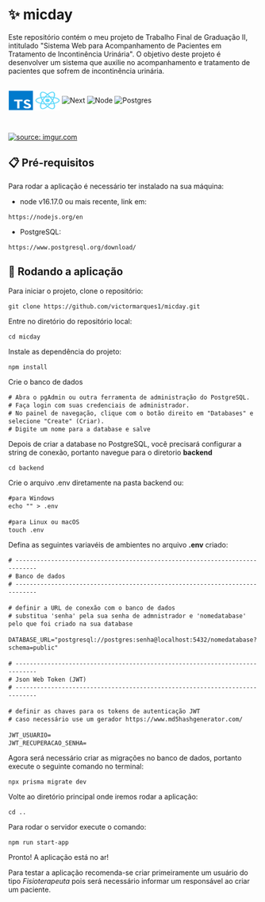 # ✨ micday

<!---Esses são exemplos. Veja https://shields.io para outras pessoas ou para personalizar este conjunto de escudos. Você pode querer incluir dependências, status do projeto e informações de licença aqui

![GitHub repo size](https://img.shields.io/github/repo-size/iuricode/README-template?style=for-the-badge)
![GitHub language count](https://img.shields.io/github/languages/count/iuricode/README-template?style=for-the-badge)
![GitHub forks](https://img.shields.io/github/forks/iuricode/README-template?style=for-the-badge)
![Bitbucket open issues](https://img.shields.io/bitbucket/issues/iuricode/README-template?style=for-the-badge)
![Bitbucket open pull requests](https://img.shields.io/bitbucket/pr-raw/iuricode/README-template?style=for-the-badge)

<img src="exemplo-image.png" alt="exemplo imagem">--->

Este repositório contém o meu projeto de Trabalho Final de Graduação II, intitulado "Sistema Web para Acompanhamento de Pacientes em Tratamento de Incontinência Urinária". O objetivo deste projeto é desenvolver um sistema que auxilie no acompanhamento e tratamento de pacientes que sofrem de incontinência urinária.

<p class="center-div">
  <div style="display: inline_block"><br>
   <img align="center" alt="Ts" height="40" width="50" src="https://raw.githubusercontent.com/devicons/devicon/master/icons/typescript/typescript-plain.svg">
   <img align="center" alt="React" height="40" width="50" src="https://raw.githubusercontent.com/devicons/devicon/master/icons/react/react-original.svg">
   <img align="center" alt="Next" height="40" width="50" src="https://cdn.jsdelivr.net/gh/devicons/devicon/icons/nextjs/nextjs-original.svg" />
   <img align="center" alt="Node" height="40" width="50" src="https://cdn.jsdelivr.net/gh/devicons/devicon/icons/nodejs/nodejs-original.svg" />
   <img align="center" alt="Postgres" height="40" width="50" src="https://cdn.jsdelivr.net/gh/devicons/devicon/icons/postgresql/postgresql-original.svg" />
</div>
</p>

<br>

<a href="https://imgur.com/h19HKQy"><img src="https://i.imgur.com/h19HKQy.gif" title="source: imgur.com" /></a>

## 📋 Pré-requisitos

Para rodar a aplicação é necessário ter instalado na sua máquina:

- node v16.17.0 ou mais recente, link em:
```
https://nodejs.org/en
```

- PostgreSQL:

```
https://www.postgresql.org/download/
```

## 🚀 Rodando a aplicação

Para iniciar o projeto, clone o repositório:

```
git clone https://github.com/victormarques1/micday.git
```

Entre no diretório do repositório local:

```
cd micday
```

Instale as dependência do projeto:

```
npm install
```

Crie o banco de dados 

```
# Abra o pgAdmin ou outra ferramenta de administração do PostgreSQL.
# Faça login com suas credenciais de administrador.
# No painel de navegação, clique com o botão direito em "Databases" e selecione "Create" (Criar).
# Digite um nome para a database e salve
```
Depois de criar a database no PostgreSQL, você precisará configurar a string de conexão, portanto navegue para o diretorio <strong>backend</strong>  

```
cd backend
```

Crie o arquivo .env diretamente na pasta backend ou:

```
#para Windows
echo "" > .env 

#para Linux ou macOS
touch .env
```

Defina as seguintes variavéis de ambientes no arquivo <strong>.env</strong> criado:

```
# ----------------------------------------------------------------------------
# Banco de dados
# ----------------------------------------------------------------------------

# definir a URL de conexão com o banco de dados
# substitua 'senha' pela sua senha de admnistrador e 'nomedatabase' pelo que foi criado na sua database

DATABASE_URL="postgresql://postgres:senha@localhost:5432/nomedatabase?schema=public"

# ----------------------------------------------------------------------------
# Json Web Token (JWT)
# ----------------------------------------------------------------------------

# definir as chaves para os tokens de autenticação JWT
# caso necessário use um gerador https://www.md5hashgenerator.com/

JWT_USUARIO=
JWT_RECUPERACAO_SENHA=
```

Agora será necessário criar as migrações no banco de dados, portanto execute o seguinte comando no terminal: 

```
npx prisma migrate dev
```

Volte ao diretório principal onde iremos rodar a aplicação:

```
cd ..
```

Para rodar o servidor execute o comando: 

```
npm run start-app
```

Pronto! A aplicação está no ar!

Para testar a aplicação recomenda-se criar primeiramente um usuário do tipo *Fisioterapeuta* pois será necessário informar um responsável ao criar um paciente.
